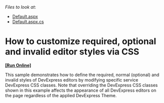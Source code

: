 <!-- default file list -->
*Files to look at*:

* [Default.aspx](./CS/Default.aspx)
* [Default.aspx.cs](./CS/Default.aspx.cs)
<!-- default file list end -->
# How to customize required, optional and invalid editor styles via CSS
<!-- run online -->
**[[Run Online]](https://codecentral.devexpress.com/t127452/)**
<!-- run online end -->


<p>This sample demonstrates how to define the required, normal (optional) and invalid styles of DevExpress editors by modifying specific service DevExpress CSS classes. Note that overriding the DevExpress CSS classes shown in this example affects the appearance of all DevExpress editors on the page regardless of the applied DevExpress Theme.</p>

<br/>


